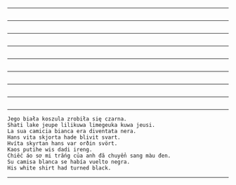 
---
```
```
---
```
```
---
```
```
---
```
```
---
```
```
---
```
```
---
```
```
---
```
```
---
```
Jego biała koszula zrobiła się czarna.
Shati lake jeupe lilikuwa limegeuka kuwa jeusi.
La sua camicia bianca era diventata nera.
Hans vita skjorta hade blivit svart.
Hvíta skyrtan hans var orðin svört.
Kaos putihe wis dadi ireng.
Chiếc áo sơ mi trắng của anh đã chuyển sang màu đen.
Su camisa blanca se había vuelto negra.
His white shirt had turned black.
```
---


